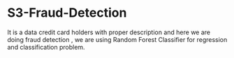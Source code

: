 # S3-Fraud-Detection
It is a data credit card holders with proper description and here we are doing fraud detection , we are using Random Forest Classifier for regression and classification problem.
